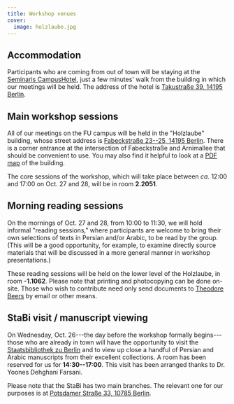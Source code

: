 ```yaml
---
title: Workshop venues
cover:
  image: holzlaube.jpg
---
```


## Accommodation

Participants who are coming from out of town will be staying at the
[Seminaris CampusHotel](https://www.seminaris.de/en/hotels/conference-hotel-berlin-dahlem/),
just a few minutes' walk from the building in which our meetings will be held.
The address of the hotel is
[Takustraße 39, 14195 Berlin](https://g.page/seminaris-campushotel-berlin?share).

## Main workshop sessions

All of our meetings on the FU campus will be held in the "Holzlaube" building,
whose street address is
[Fabeckstraße 23--25, 14195 Berlin](https://goo.gl/maps/hSMPm7yYZF3DfLAm9).
There is a corner entrance at the intersection of Fabeckstraße and Arnimallee
that should be convenient to use. You may also find it helpful to look at a
[PDF map](https://www.geschkult.fu-berlin.de/studium/studienbuero/Flyer-Holzlaube.pdf)
of the building.

The core sessions of the workshop, which will take place between _ca_. 12:00 and
17:00 on Oct. 27 and 28, will be in room **2.2051**.

## Morning reading sessions

On the mornings of Oct. 27 and 28, from 10:00 to 11:30, we will hold informal
"reading sessions," where participants are welcome to bring their own selections
of texts in Persian and/or Arabic, to be read by the group. (This will be a good
opportunity, for example, to examine directly source materials that will be
discussed in a more general manner in workshop presentations.)

These reading sessions will be held on the lower level of the Holzlaube, in room
**-1.1062**. Please note that printing and photocopying can be done on-site.
Those who wish to contribute need only send documents to
[Theodore Beers](https://www.theobeers.com/links) by email or other means.

## StaBi visit / manuscript viewing

On Wednesday, Oct. 26---the day before the workshop formally begins---those who
are already in town will have the opportunity to visit the
[Staatsbibliothek zu Berlin](https://staatsbibliothek-berlin.de/) and to view up
close a handful of Persian and Arabic manuscripts from their excellent
collections. A room has been reserved for us for **14:30--17:00**. This visit
has been arranged thanks to Dr. Yoones Dehghani Farsani.

Please note that the StaBi has two main branches. The relevant one for our
purposes is at
[Potsdamer Straße 33, 10785 Berlin](https://g.page/sbb-berlin?share).
